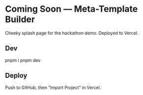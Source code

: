 # Coming Soon — Meta-Template Builder

Cheeky splash page for the hackathon demo. Deployed to Vercel.

## Dev
pnpm i
pnpm dev

## Deploy
Push to GitHub, then “Import Project” in Vercel.